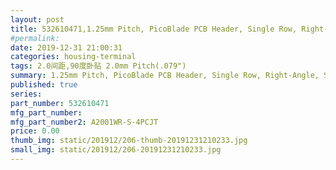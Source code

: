 ```yaml
---
layout: post
title: 532610471,1.25mm Pitch, PicoBlade PCB Header, Single Row, Right-Angle, Surface Mount, Tin (Sn) Plating, Friction Lock, 4 Circuits, Tape and Reel
#permalink: 
date: 2019-12-31 21:00:31
categories: housing-terminal
tags: 2.0间距,90度卧贴 2.0mm Pitch(.079")
summary: 1.25mm Pitch, PicoBlade PCB Header, Single Row, Right-Angle, Surface Mount, Tin (Sn) Plating, Friction Lock, 4 Circuits, Tape and Reel
published: true 
series: 
part_number: 532610471
mfg_part_number: 
mfg_part_number2: A2001WR-S-4PCJT
price: 0.00
thumb_img: static/201912/206-thumb-20191231210233.jpg
small_img: static/201912/206-20191231210233.jpg
---
```



